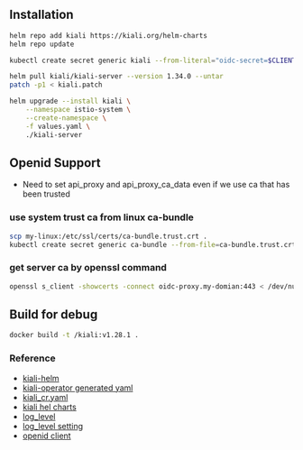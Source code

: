 ## Installation
```bash
helm repo add kiali https://kiali.org/helm-charts
helm repo update

kubectl create secret generic kiali --from-literal="oidc-secret=$CLIENT_SECRET" -n istio-system

helm pull kiali/kiali-server --version 1.34.0 --untar 
patch -p1 < kiali.patch

helm upgrade --install kiali \
    --namespace istio-system \
    --create-namespace \
    -f values.yaml \
    ./kiali-server
```

## Openid Support
* Need to set api_proxy and api_proxy_ca_data even if we use ca that has been trusted
### use system trust ca from linux ca-bundle
```bash
scp my-linux:/etc/ssl/certs/ca-bundle.trust.crt .
kubectl create secret generic ca-bundle --from-file=ca-bundle.trust.crt
```
### get server ca by openssl command
```bash
openssl s_client -showcerts -connect oidc-proxy.my-domian:443 < /dev/null
```

## Build for debug
```bash
docker build -t /kiali:v1.28.1 .
```

### Reference
* [kiali-helm](https://github.com/kiali/helm-charts)
* [kiali-operator generated yaml](https://repo1.dso.mil/platform-one/apps/istio/-/blob/master/generate/generated.yaml)
* [kiali_cr.yaml](https://github.com/kiali/kiali-operator/blob/master/deploy/kiali/kiali_cr.yaml)
* [kiali hel charts](https://github.com/kiali/helm-charts)
* [log_level](https://github.com/kiali/kiali/pull/3382/files#diff-894630a7ed925c7768a861c4465bc9ad393f7937df7cac5c77ab123c03921aeeR123)
* [log_level setting](https://github.com/kiali/kiali/issues/2893#issuecomment-711290479)
* [openid client](https://github.com/kiali/kiali/blob/master/kubernetes/client_factory.go#L101)
